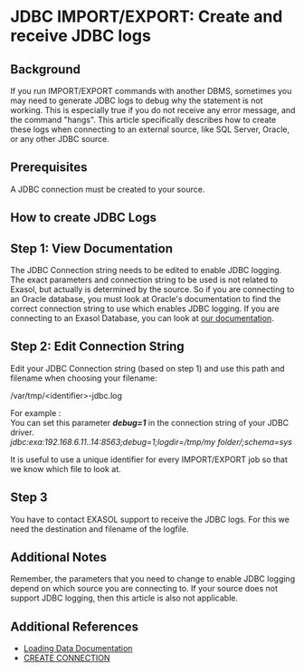 # JDBC IMPORT/EXPORT: Create and receive JDBC logs 
## Background

If you run IMPORT/EXPORT commands with another DBMS, sometimes you may need to generate JDBC logs to debug why the statement is not working. This is especially true if you do not receive any error message, and the command "hangs". This article specifically describes how to create these logs when connecting to an external source, like SQL Server, Oracle, or any other JDBC source. 

## Prerequisites

A JDBC connection must be created to your source.   

## How to create JDBC Logs

## Step 1: View Documentation

The JDBC Connection string needs to be edited to enable JDBC logging. The exact parameters and connection string to be used is not related to Exasol, but actually is determined by the source. So if you are connecting to an Oracle database, you must look at Oracle's documentation to find the correct connection string to use which enables JDBC logging. If you are connecting to an Exasol Database, you can look at [our documentation](https://docs.exasol.com/connect_exasol/drivers/jdbc.htm).

## Step 2: Edit Connection String

Edit your JDBC Connection string (based on step 1) and use this path and filename when choosing your filename:

/var/tmp/&lt;identifier&gt;-jdbc.log

For example :  
You can set this parameter ***debug=1*** in the connection string of your JDBC driver.  
*jdbc:exa:192.168.6.11..14:8563;debug=1;logdir=/tmp/my folder/;schema=sys*

It is useful to use a unique identifier for every IMPORT/EXPORT job so that we know which file to look at. 

## Step 3

You have to contact EXASOL support to receive the JDBC logs. For this we need the destination and filename of the logfile.

## Additional Notes

Remember, the parameters that you need to change to enable JDBC logging depend on which source you are connecting to. If your source does not support JDBC logging, then this article is also not applicable. 

## Additional References

* [Loading Data Documentation](https://docs.exasol.com/loading_data/load_data_from_externalsources.htm)
* [CREATE CONNECTION](https://docs.exasol.com/sql/create_connection.htm)
